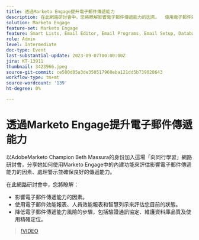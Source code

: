 ```yaml
---
title: 透過Marketo Engage提升電子郵件傳遞能力
description: 在此網路研討會中，您將瞭解影響電子郵件傳遞能力的因素。  使用電子郵件效能報表、人員效能報表和智慧列示來評估您目前的狀態。  降低電子郵件傳遞能力風險的步驟，包括驗證通訊協定、維護資料庫品質及使用精確定位。
solution: Marketo Engage
feature-set: Marketo Engage
feature: Smart Lists, Email Editor, Email Programs, Email Setup, Database, Target Account Management, Deliverability, Performance Insights
role: Admin
level: Intermediate
doc-type: Event
last-substantial-update: 2023-09-07T00:00:00Z
jira: KT-13911
thumbnail: 3423966.jpeg
source-git-commit: ce580d05a3de350517960eba121dd5b739028643
workflow-type: tm+mt
source-wordcount: '139'
ht-degree: 0%

---
```



# 透過Marketo Engage提升電子郵件傳遞能力

以AdobeMarketo Champion Beth Massura的身份加入這場「向同行學習」網路研討會，分享她如何使用Marketo Engage中的內建功能來評估影響電子郵件傳遞能力的因素、處理警示並確保良好的傳遞能力。

在此網路研討會中，您將瞭解：

* 影響電子郵件傳遞能力的因素。
* 使用電子郵件效能報表、人員效能報表和智慧列示來評估您目前的狀態。
* 降低電子郵件傳遞能力風險的步驟，包括驗證通訊協定、維護資料庫品質及使用精確定位。

>[!VIDEO](https://video.tv.adobe.com/v/3423966/?learn=on)
